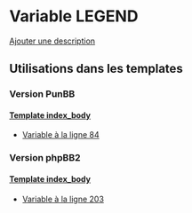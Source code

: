 # Variable LEGEND
[Ajouter une description](https://fa-tvars.appspot.com/var/LEGEND)

## Utilisations dans les templates

### Version PunBB

#### [Template index_body](punbb/index_body.md)
* [Variable &agrave; la ligne 84](../punbb/index_body.tpl#L84)

### Version phpBB2

#### [Template index_body](subsilver/index_body.md)
* [Variable &agrave; la ligne 203](../subsilver/index_body.tpl#L203)